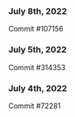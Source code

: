 ### July 8th, 2022

Commit #107156

### July 5th, 2022

Commit #314353


### July 4th, 2022

Commit #72281
